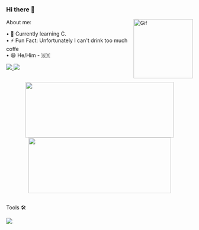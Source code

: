 
### Hi there 👋
<img align="right" alt="Gif" height="160" style="border-radius:50;" src="https://i.imgur.com/51ccTSo.gif">

About me:

• 🌱 Currently learning C. <br>
• ⚡ Fun Fact: Unfortunately I can't drink too much coffe  <br>
• 😄 He/Him - 🇧🇷

<!--============================== SOCIAL MEDIA ==============================-->
  
  <a href = "mailto:germanotischler@gmail.com"><img src="https://img.shields.io/badge/Gmail-D14836?style=for-the-badge&logo=gmail&logoColor=white" target="_blank"> </a>
  <a href="https://www.linkedin.com/in/germanotischler" target="_blank"><img src="https://img.shields.io/badge/-LinkedIn-%230077B5?style=for-the-badge&logo=linkedin&logoColor=white" target="_blank"></a>

##
<!--============================== ANALYTICS ==============================-->

<div align="center"> <!--<div style="display: inline_block">-->
  <img height="150em" width="400em" src="https://github-readme-stats.vercel.app/api?username=GermanoTischler&show_icons=true&hide_title=true&rank_icon=github&theme=midnight-purple&hide_border=true">
  <img height="150em" width="385em" src="https://github-readme-stats.vercel.app/api/top-langs/?username=GermanoTischler&layout=compact&hide_title=true&theme=midnight-purple&hide_border=true">
</div>
  
##
Tools 🛠️
<!--============================== TOOLS ==============================-->

<img src="https://skillicons.dev/icons?i=js,ts,html,css,react,nextjs,vite,docker,mysql,postgres,prisma,nodejs,git,vscode,figma,autocad,androidstudio,express,postman," />
<!-- React Native, C#, Blender, Jest-->
  

